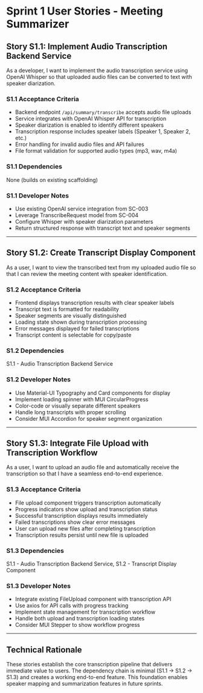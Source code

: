 # Sprint 1 User Stories - Meeting Summarizer

## Story S1.1: Implement Audio Transcription Backend Service

As a developer, I want to implement the audio transcription service using OpenAI Whisper so that uploaded audio files can be converted to text with speaker diarization.

### S1.1 Acceptance Criteria

- Backend endpoint `/api/summary/transcribe` accepts audio file uploads
- Service integrates with OpenAI Whisper API for transcription
- Speaker diarization is enabled to identify different speakers
- Transcription response includes speaker labels (Speaker 1, Speaker 2, etc.)
- Error handling for invalid audio files and API failures
- File format validation for supported audio types (mp3, wav, m4a)

### S1.1 Dependencies

None (builds on existing scaffolding)

### S1.1 Developer Notes

- Use existing OpenAI service integration from SC-003
- Leverage TranscribeRequest model from SC-004
- Configure Whisper with speaker diarization parameters
- Return structured response with transcript text and speaker segments

---

## Story S1.2: Create Transcript Display Component

As a user, I want to view the transcribed text from my uploaded audio file so that I can review the meeting content with speaker identification.

### S1.2 Acceptance Criteria

- Frontend displays transcription results with clear speaker labels
- Transcript text is formatted for readability
- Speaker segments are visually distinguished
- Loading state shown during transcription processing
- Error messages displayed for failed transcriptions
- Transcript content is selectable for copy/paste

### S1.2 Dependencies

S1.1 - Audio Transcription Backend Service

### S1.2 Developer Notes

- Use Material-UI Typography and Card components for display
- Implement loading spinner with MUI CircularProgress
- Color-code or visually separate different speakers
- Handle long transcripts with proper scrolling
- Consider MUI Accordion for speaker segment organization

---

## Story S1.3: Integrate File Upload with Transcription Workflow

As a user, I want to upload an audio file and automatically receive the transcription so that I have a seamless end-to-end experience.

### S1.3 Acceptance Criteria

- File upload component triggers transcription automatically
- Progress indicators show upload and transcription status
- Successful transcription displays results immediately
- Failed transcriptions show clear error messages
- User can upload new files after completing transcription
- Transcription results persist until new file is uploaded

### S1.3 Dependencies

S1.1 - Audio Transcription Backend Service, S1.2 - Transcript Display Component

### S1.3 Developer Notes

- Integrate existing FileUpload component with transcription API
- Use axios for API calls with progress tracking
- Implement state management for transcription workflow
- Handle both upload and transcription loading states
- Consider MUI Stepper to show workflow progress

---

## Technical Rationale

These stories establish the core transcription pipeline that delivers immediate value to users. The dependency chain is minimal (S1.1 → S1.2 → S1.3) and creates a working end-to-end feature. This foundation enables speaker mapping and summarization features in future sprints.

